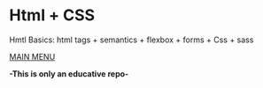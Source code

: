 # Html + CSS

Hmtl Basics: html tags + semantics + flexbox + forms + Css + sass

<a href="https://mripz.github.io/web-layout/" target="_blank">MAIN MENU</a>


**-This is only an educative repo-**
